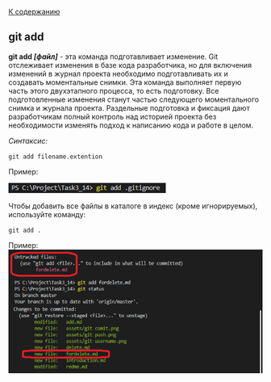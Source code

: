 [К содержанию](./redme.md)

## git add
**git add *[файл]*** - эта команда подготавливает изменение. Git отслеживает изменения в базе кода разработчика, но для включения изменений в журнал проекта необходимо подготавливать их и создавать моментальные снимки. Эта команда выполняет первую часть этого двухэтапного процесса, то есть подготовку. Все подготовленные изменения станут частью следующего моментального снимка и журнала проекта. Раздельные подготовка и фиксация дают разработчикам полный контроль над историей проекта без необходимости изменять подход к написанию кода и работе в целом.

_Cинтаксис:_
```
git add filename.extention
```
Пример:

![git add ignore.png](./assets/git%20add%20ignore.png)

Чтобы добавить все файлы в каталоге в индекс (кроме игнорируемых), используйте команду:
```
git add .
```
Пример:
![git add.png](./assets/git%20add.png)
